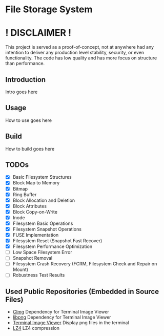 # File Storage System

# ! DISCLAIMER !

This project is served as a proof-of-concept, not at anywhere had any intention
to deliver any production level stability, security, or even functionality.
The code has low quality and has more focus on structure than performance.

## Introduction

Intro goes here

## Usage

How to use goes here

## Build

How to build goes here

## TODOs

 - [x] Basic Filesystem Structures
 - [x] Block Map to Memory
 - [x] Bitmap
 - [x] Ring Buffer
 - [x] Block Allocation and Deletion
 - [x] Block Attributes
 - [x] Block Copy-on-Write
 - [x] Inode
 - [x] Filesystem Basic Operations
 - [x] Filesystem Snapshot Operations
 - [x] FUSE Implementation
 - [x] Filesystem Reset (Snapshot Fast Recover)
 - [x] Filesystem Performance Optimization
 - [ ] Low Space Filesystem Error
 - [ ] Snapshot Removal
 - [ ] Filesystem Crash Recovery (FCRM, Filesystem Check and Repair on Mount)
 - [ ] Robustness Test Results

## Used Public Repositories (Embedded in Source Files)
 * [CImg](https://github.com/GreycLab/CImg) Dependency for Terminal Image Viewer
 * [libpng](https://github.com/pnggroup/libpng) Dependency for Terminal Image Viewer
 * [Terminal Image Viewer](https://github.com/stefanhaustein/TerminalImageViewer.git) Display png files in the terminal
 * [LZ4](https://github.com/lz4/lz4) LZ4 compression
